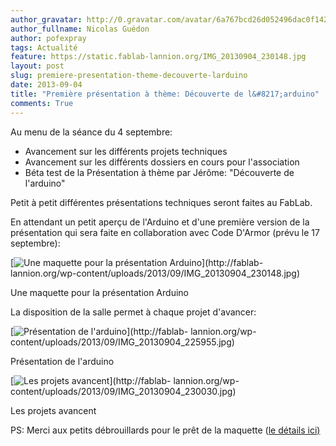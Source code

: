 ```yaml
---
author_gravatar: http://0.gravatar.com/avatar/6a767bcd26d052496dac0f142243cb82?s=96&d=mm&r=g
author_fullname: Nicolas Guédon
author: pofexpray
tags: Actualité
feature: https://static.fablab-lannion.org/IMG_20130904_230148.jpg
layout: post
slug: premiere-presentation-theme-decouverte-larduino
date: 2013-09-04
title: "Première présentation à thème: Découverte de l&#8217;arduino"
comments: True
---
```

Au menu de la séance du 4 septembre:

  * Avancement sur les différents projets techniques
  * Avancement sur les différents dossiers en cours pour l'association
  * Béta test de la Présentation à thème par Jérôme: "Découverte de l'arduino"

Petit à petit différentes présentations techniques seront faites au FabLab.

En attendant un petit aperçu de l'Arduino et d'une première version de la
présentation qui sera faite en collaboration avec Code D'Armor (prévu le 17
septembre):

[![Une maquette pour la présentation
Arduino](https://static.fablab-lannion.org/IMG_20130904_230148-300x225.jpg)](http://fablab-
lannion.org/wp-content/uploads/2013/09/IMG_20130904_230148.jpg)

Une maquette pour la présentation Arduino



La disposition de la salle permet à chaque projet d'avancer:

[![Présentation de
l'arduino](https://static.fablab-lannion.org/IMG_20130904_225955-300x225.jpg)](http://fablab-
lannion.org/wp-content/uploads/2013/09/IMG_20130904_225955.jpg)

Présentation de l'arduino

[![Les projets
avancent](https://static.fablab-lannion.org/IMG_20130904_230030-300x225.jpg)](http://fablab-
lannion.org/wp-content/uploads/2013/09/IMG_20130904_230030.jpg)

Les projets avancent

PS: Merci aux petits débrouillards pour le prêt de la maquette ([le détails
ici)](http://www.wikidebrouillard.org/index.php/R%C3%A9aliser_un_Arduino_g%C3%A9ant)


